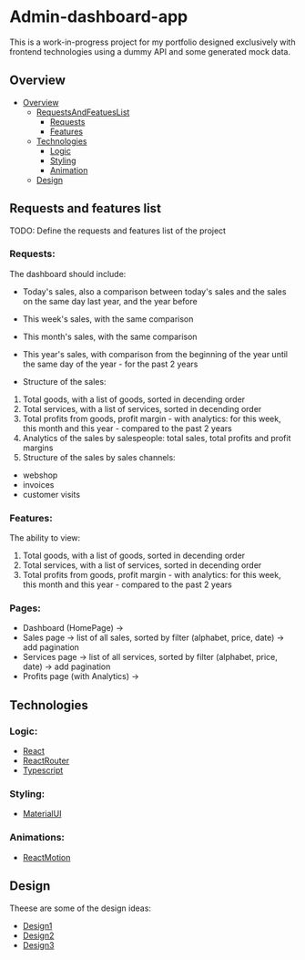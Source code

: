 # Admin-dashboard-app

This is a work-in-progress project for my portfolio designed exclusively with frontend technologies using a dummy API and some generated mock data.

## Overview

- [Overview](#overview)
  - [RequestsAndFeatuesList](#Requests-and-features-list)
    - [Requests](#requests)
    - [Features](#features)
  - [Technologies](#technologies)
    - [Logic](#logic)
    - [Styling](#styling)
    - [Animation](#animations)
  - [Design](#design)

## Requests and features list

TODO: Define the requests and features list of the project

### Requests:

The dashboard should include:

- Today's sales, also a comparison between today's sales and the sales on the same day last year, and the year before
- This week's sales, with the same comparison
- This month's sales, with the same comparison
- This year's sales, with comparison from the beginning of the year until the same day of the year - for the past 2 years

- Structure of the sales:

1.  Total goods, with a list of goods, sorted in decending order
2.  Total services, with a list of services, sorted in decending order
3.  Total profits from goods, profit margin - with analytics: for this week, this month and this year - compared to the past 2 years
4.  Analytics of the sales by salespeople: total sales, total profits and profit margins
5.  Structure of the sales by sales channels:

- webshop
- invoices
- customer visits

### Features:

The ability to view:

1. Total goods, with a list of goods, sorted in decending order
2. Total services, with a list of services, sorted in decending order
3. Total profits from goods, profit margin - with analytics: for this week, this month and this year - compared to the past 2 years

### Pages:

- Dashboard (HomePage)
  ->
- Sales page
  -> list of all sales, sorted by filter (alphabet, price, date)
  -> add pagination
- Services page
  -> list of all services, sorted by filter (alphabet, price, date)
  -> add pagination
- Profits page (with Analytics)
  ->

## Technologies

### Logic:

- [React](https://react.dev/learn/typescript)
- [ReactRouter](https://reactrouter.com)
- [Typescript](https://www.typescriptlang.org/docs/)

### Styling:

- [MaterialUI](https://mui.com)

### Animations:

- [ReactMotion](https://motion.dev)

## Design

Theese are some of the design ideas:

- [Design1](https://www.behance.net/moodboard/218383235/Admin-dashboard-designs)
- [Design2](https://www.behance.net/gallery/177641865/Admin-Dashboard-Design?tracking_source=search_projects|e-commerce+admin+dashboard+design&l=0)
- [Design3](https://www.behance.net/gallery/212217641/Cybersecurity-Dashboard)
